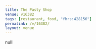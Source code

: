 ```yaml
---
title: The Pasty Shop
venue: v16382
tags: [restaurant, food, "fhrs:428156"]
permalink: /v/16382/
layout: venue
---
```

null